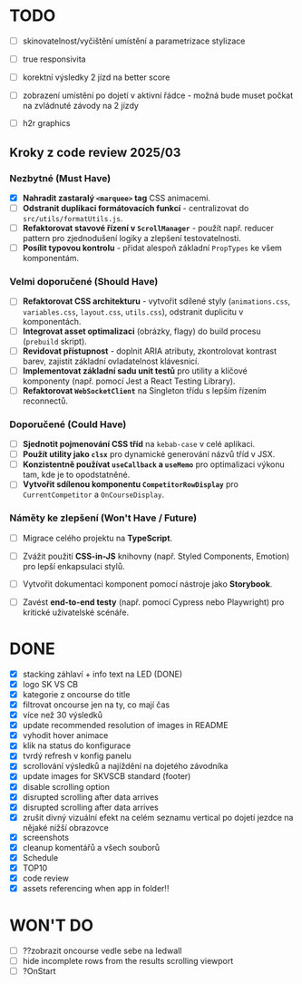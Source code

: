 # TODO

- [ ] skinovatelnost/vyčištění umístění a parametrizace stylizace
- [ ] true responsivita

- [ ] korektní výsledky 2 jízd na better score
- [ ] zobrazení umístění po dojetí v aktivní řádce - možná bude muset počkat na zvládnuté závody na 2 jízdy
- [ ] h2r graphics

## Kroky z code review 2025/03

### Nezbytné (Must Have)

-   [X] **Nahradit zastaralý `<marquee>` tag** CSS animacemi.
-   [ ] **Odstranit duplikaci formátovacích funkcí** - centralizovat do `src/utils/formatUtils.js`.
-   [ ] **Refaktorovat stavové řízení v `ScrollManager`** - použít např. reducer pattern pro zjednodušení logiky a zlepšení testovatelnosti.
-   [ ] **Posílit typovou kontrolu** - přidat alespoň základní `PropTypes` ke všem komponentám.

### Velmi doporučené (Should Have)

-   [ ] **Refaktorovat CSS architekturu** - vytvořit sdílené styly (`animations.css`, `variables.css`, `layout.css`, `utils.css`), odstranit duplicitu v komponentách.
-   [ ] **Integrovat asset optimalizaci** (obrázky, flagy) do build procesu (`prebuild` skript).
-   [ ] **Revidovat přístupnost** - doplnit ARIA atributy, zkontrolovat kontrast barev, zajistit základní ovladatelnost klávesnicí.
-   [ ] **Implementovat základní sadu unit testů** pro utility a klíčové komponenty (např. pomocí Jest a React Testing Library).
-   [ ] **Refaktorovat `WebSocketClient`** na Singleton třídu s lepším řízením reconnectů.

### Doporučené (Could Have)

-   [ ] **Sjednotit pojmenování CSS tříd** na `kebab-case` v celé aplikaci.
-   [ ] **Použít utility jako `clsx`** pro dynamické generování názvů tříd v JSX.
-   [ ] **Konzistentně používat `useCallback` a `useMemo`** pro optimalizaci výkonu tam, kde je to opodstatněné.
-   [ ] **Vytvořit sdílenou komponentu `CompetitorRowDisplay`** pro `CurrentCompetitor` a `OnCourseDisplay`.

### Náměty ke zlepšení (Won't Have / Future)

-   [ ] Migrace celého projektu na **TypeScript**.
-   [ ] Zvážit použití **CSS-in-JS** knihovny (např. Styled Components, Emotion) pro lepší enkapsulaci stylů.
-   [ ] Vytvořit dokumentaci komponent pomocí nástroje jako **Storybook**.
-   [ ] Zavést **end-to-end testy** (např. pomocí Cypress nebo Playwright) pro kritické uživatelské scénáře.



# DONE

- [X] stacking záhlaví + info text na LED (DONE)
- [X] logo SK VS CB
- [X] kategorie z oncourse do title
- [X] filtrovat oncourse jen na ty, co mají čas
- [X] více než 30 výsledků
- [X] update recommended resolution of images in README
- [X] vyhodit hover animace
- [X] klik na status do konfigurace
- [X] tvrdý refresh v konfig panelu
- [X] scrollování výsledků a najíždění na dojetého závodníka
- [X] update images for SKVSCB standard (footer)
- [X] disable scrolling option
- [X] disrupted scrolling after data arrives
- [X] disrupted scrolling after data arrives
- [X] zrušit divný vizuální efekt na celém seznamu vertical po dojetí jezdce na nějaké nižší obrazovce
- [X] screenshots
- [X] cleanup komentářů a všech souborů
- [X] Schedule
- [X] TOP10
- [X] code review
- [X] assets referencing when app in folder!!

# WON'T DO

- [ ] ??zobrazit oncourse vedle sebe na ledwall
- [ ] hide incomplete rows from the results scrolling viewport
- [ ] ?OnStart
